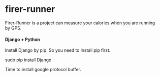 firer-runner
============

Firer-Runner is a project can measure your calories when you are running by GPS.

#### Django + Python

Install Django by pip. So you need to install pip first. 

sudo pip install Django

Time to install google protocol buffer.



